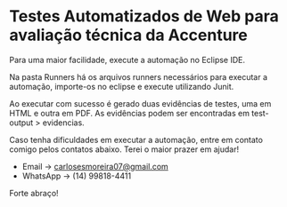 # Testes Automatizados de Web para avaliação técnica da Accenture

Para uma maior facilidade, execute a automação no Eclipse IDE.

Na pasta Runners há os arquivos runners necessários para executar a automação, importe-os no eclipse e execute utilizando Junit.

Ao executar com sucesso é gerado duas evidências de testes, uma em HTML e outra em PDF. As evidências podem ser encontradas em test-output > evidencias.

Caso tenha dificuldades em executar a automação, entre em contato comigo pelos contatos abaixo. Terei o maior prazer em ajudar!

- Email -> carlosesmoreira07@gmail.com
- WhatsApp -> (14) 99818-4411

Forte abraço!
